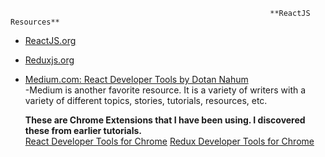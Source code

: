                                                               **ReactJS Resources**

  
* [ReactJS.org](https://reactjs.org/)

* [Reduxjs.org](https://redux.js.org/)

* [Medium.com: React Developer Tools by Dotan Nahum](https://medium.com/@jondot/10-react-developer-tools-you-might-have-missed-6c7575cc27eb) 
  <br/> -Medium is another favorite resource.  It is a variety of writers with a variety of different topics, stories, tutorials, resources, etc.  
  
  
  **These are Chrome Extensions that I have been using.  I discovered these from earlier tutorials.**
  <br/>
  [React Developer Tools for Chrome](https://github.com/facebook/react-devtools)
  [Redux Developer Tools for Chrome](https://github.com/zalmoxisus/redux-devtools-extension)

